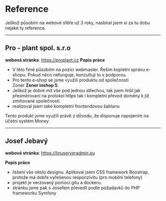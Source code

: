 **Reference** 
===

Jelikož působím na webové sféře už 3 roky, nasbíral jsem si za tu dobu nejaké ty reference. 

---

Pro - plant spol. s.r.o
----
**webová stránka**: https://proplant.cz
**Popis práce** 
 - V této fimě působíím na pozici webmaster. Řeším kopletní správu e-shopu. Pokud něco nefunguje, konzultuji to s podporou.
 - Pro tento e-shop se jsme využili produktu od společnosti <br>Zoner **Zoner inshop 5**. 
 - Jelikož je dobré mít vše pod jednou střechou, tak jsem řešil jak přesměrovaní na protokol https tak i kompletní převod domény k již zmiňované společnosti.
 - realizoval jsem také kompletní frontendovou šablanu 

Tento produkt jsme využili právě z důvodu, že disponuje napojením na účetní systém Money


---
Josef Jebavý
----
**webová stránka**: https://linuserveradmin.eu

**Popis práce** 
- řešení vše okolo designu. Aplikoval jsem CSS framework Boostrap, protože má dobře vyřešenou responzivitu (pro mobilní telefony)
- projekt je verzovaný pomocí gitu a dockeru.
- stránku jsme pak s Josefem převedli podle požadavků do PHP frameworku Symfony 





